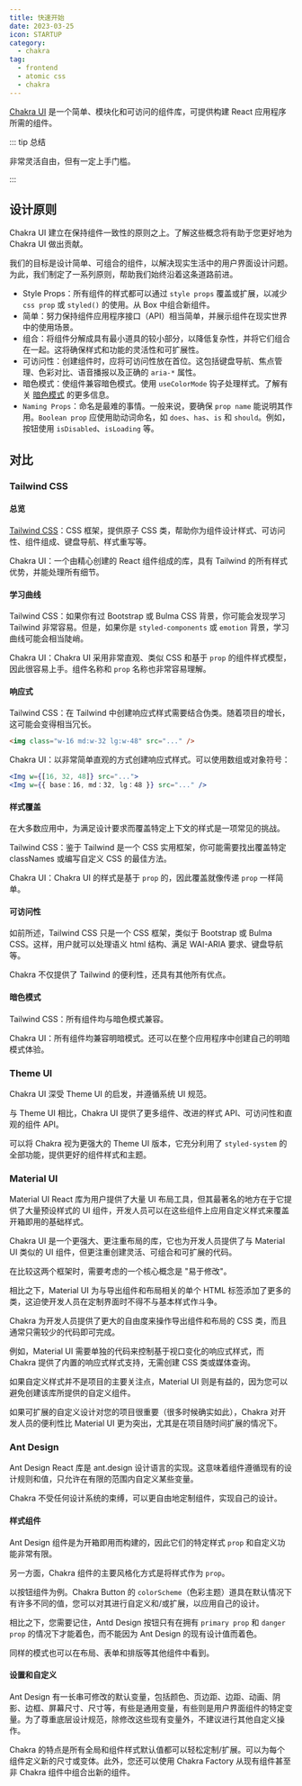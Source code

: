 ```yaml
---
title: 快速开始
date: 2023-03-25
icon: STARTUP
category:
  - chakra
tag:
  - frontend
  - atomic css
  - chakra
---
```


[Chakra UI](https://chakra-ui.com/) 是一个简单、模块化和可访问的组件库，可提供构建 React 应用程序所需的组件。

::: tip 总结

非常灵活自由，但有一定上手门槛。

:::

## 设计原则

Chakra UI 建立在保持组件一致性的原则之上。了解这些概念将有助于您更好地为 Chakra UI 做出贡献。

我们的目标是设计简单、可组合的组件，以解决现实生活中的用户界面设计问题。为此，我们制定了一系列原则，帮助我们始终沿着这条道路前进。

- Style Props：所有组件的样式都可以通过 `style props` 覆盖或扩展，以减少 `css prop` 或 `styled()` 的使用。从 Box 中组合新组件。
- 简单：努力保持组件应用程序接口（API）相当简单，并展示组件在现实世界中的使用场景。
- 组合：将组件分解成具有最小道具的较小部分，以降低复杂性，并将它们组合在一起。这将确保样式和功能的灵活性和可扩展性。
- 可访问性：创建组件时，应将可访问性放在首位。这包括键盘导航、焦点管理、色彩对比、语音播报以及正确的 `aria-*` 属性。
- 暗色模式：使组件兼容暗色模式。使用 `useColorMode` 钩子处理样式。了解有关 [暗色模式](https://chakra-ui.com/docs/styled-system/color-mode) 的更多信息。
- `Naming Props`：命名是最难的事情。一般来说，要确保 `prop name` 能说明其作用。`Boolean prop` 应使用助动词命名，如 `does`、`has`、`is` 和 `should`。例如，按钮使用 `isDisabled`、`isLoading` 等。

## 对比

### Tailwind CSS

#### 总览

[Tailwind CSS](https://tailwindcss.com/)：CSS 框架，提供原子 CSS 类，帮助你为组件设计样式、可访问性、组件组成、键盘导航、样式重写等。

Chakra UI：一个由精心创建的 React 组件组成的库，具有 Tailwind 的所有样式优势，并能处理所有细节。

#### 学习曲线

Tailwind CSS：如果你有过 Bootstrap 或 Bulma CSS 背景，你可能会发现学习 Tailwind 非常容易。但是，如果你是 `styled-components` 或 `emotion` 背景，学习曲线可能会相当陡峭。

Chakra UI：Chakra UI 采用非常直观、类似 CSS 和基于 `prop` 的组件样式模型，因此很容易上手。组件名称和 `prop` 名称也非常容易理解。

#### 响应式

Tailwind CSS：在 Tailwind 中创建响应式样式需要结合伪类。随着项目的增长，这可能会变得相当冗长。

```html
<img class="w-16 md:w-32 lg:w-48" src="..." />
```

Chakra UI：以非常简单直观的方式创建响应式样式。可以使用数组或对象符号：

```jsx
<Img w={[16, 32, 48]} src="...">
<Img w={{ base：16, md：32, lg：48 }} src="..." />
```

#### 样式覆盖

在大多数应用中，为满足设计要求而覆盖特定上下文的样式是一项常见的挑战。

Tailwind CSS：鉴于 Tailwind 是一个 CSS 实用框架，你可能需要找出覆盖特定 classNames 或编写自定义 CSS 的最佳方法。

Chakra UI：Chakra UI 的样式是基于 `prop` 的，因此覆盖就像传递 `prop` 一样简单。

#### 可访问性

如前所述，Tailwind CSS 只是一个 CSS 框架，类似于 Bootstrap 或 Bulma CSS。这样，用户就可以处理语义 html 结构、满足 WAI-ARIA 要求、键盘导航等。

Chakra 不仅提供了 Tailwind 的便利性，还具有其他所有优点。

#### 暗色模式

Tailwind CSS：所有组件均与暗色模式兼容。

Chakra UI：所有组件均兼容明暗模式。还可以在整个应用程序中创建自己的明暗模式体验。

### Theme UI

Chakra UI 深受 Theme UI 的启发，并遵循系统 UI 规范。

与 Theme UI 相比，Chakra UI 提供了更多组件、改进的样式 API、可访问性和直观的组件 API。

可以将 Chakra 视为更强大的 Theme UI 版本，它充分利用了 `styled-system` 的全部功能，提供更好的组件样式和主题。

### Material UI

Material UI React 库为用户提供了大量 UI 布局工具，但其最著名的地方在于它提供了大量预设样式的 UI 组件，开发人员可以在这些组件上应用自定义样式来覆盖开箱即用的基础样式。

Chakra UI 是一个更强大、更注重布局的库，它也为开发人员提供了与 Material UI 类似的 UI 组件，但更注重创建灵活、可组合和可扩展的代码。

在比较这两个框架时，需要考虑的一个核心概念是 "易于修改"。

相比之下，Material UI 为与导出组件和布局相关的单个 HTML 标签添加了更多的类，这迫使开发人员在定制界面时不得不与基本样式作斗争。

Chakra 为开发人员提供了更大的自由度来操作导出组件和布局的 CSS 类，而且通常只需较少的代码即可完成。

例如，Material UI 需要单独的代码来控制基于视口变化的响应式样式，而 Chakra 提供了内置的响应式样式支持，无需创建 CSS 类或媒体查询。

如果自定义样式并不是项目的主要关注点，Material UI 则是有益的，因为您可以避免创建该库所提供的自定义组件。

如果可扩展的自定义设计对您的项目很重要（很多时候确实如此），Chakra 对开发人员的便利性比 Material UI 更为突出，尤其是在项目随时间扩展的情况下。

### Ant Design

Ant Design React 库是 ant.design 设计语言的实现。这意味着组件遵循现有的设计规则和值，只允许在有限的范围内自定义某些变量。

Chakra 不受任何设计系统的束缚，可以更自由地定制组件，实现自己的设计。

#### 样式组件

Ant Design 组件是为开箱即用而构建的，因此它们的特定样式 `prop` 和自定义功能非常有限。

另一方面，Chakra 组件的主要风格化方式是将样式作为 `prop`。

以按钮组件为例。Chakra Button 的 `colorScheme`（色彩主题）道具在默认情况下有许多不同的值，您可以对其进行自定义和/或扩展，以应用自己的设计。

相比之下，您需要记住，Antd Design 按钮只有在拥有 `primary prop` 和 `danger prop` 的情况下才能着色，而不能因为 Ant Design 的现有设计值而着色。

同样的模式也可以在布局、表单和排版等其他组件中看到。

#### 设置和自定义

Ant Design 有一长串可修改的默认变量，包括颜色、页边距、边距、动画、阴影、边框、屏幕尺寸、尺寸等，有些是通用变量，有些则是用户界面组件的特定变量。为了尊重底层设计规范，除修改这些现有变量外，不建议进行其他自定义操作。

Chakra 的特点是所有全局和组件样式默认值都可以轻松定制/扩展。可以为每个组件定义新的尺寸或变体。此外，您还可以使用 Chakra Factory 从现有组件甚至非 Chakra 组件中组合出新的组件。
